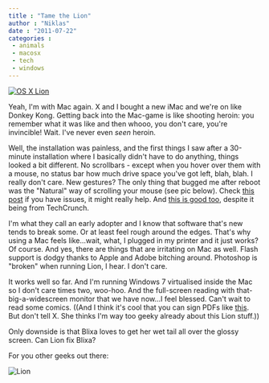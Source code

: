 ```yaml
---
title : "Tame the Lion"
author : "Niklas"
date : "2011-07-22"
categories : 
 - animals
 - macosx
 - tech
 - windows
---
```


[![OS X Lion](https://niklasblog.com/wp-content/2011-07-22-lion.png "OS X Lion")](https://niklasblog.com/?attachment_id=7751)

Yeah, I'm with Mac again. X and I bought a new iMac and we're on like Donkey Kong. Getting back into the Mac-game is like shooting heroin: you remember what it was like and then whooo, you don't care, you're invincible! Wait. I've never even _seen_ heroin.

Well, the installation was painless, and the first things I saw after a 30-minute installation where I basically didn't have to do anything, things looked a bit different. No scrollbars - except when you hover over them with a mouse, no status bar how much drive space you've got left, blah, blah. I really don't care. New gestures? The only thing that bugged me after reboot was the "Natural" way of scrolling your mouse (see pic below). Check [this post](http://www.tuaw.com/2011/07/20/links-to-all-our-lion-tips-in-one-convenient-place/) if you have issues, it might really help. And [this is good too](http://techcrunch.com/2011/07/21/os-x-lion-new-features), despite it being from TechCrunch.

I'm what they call an early adopter and I know that software that's new tends to break some. Or at least feel rough around the edges. That's why using a Mac feels like...wait, what, I plugged in my printer and it just works? Of course. And yes, there are things that are irritating on Mac as well. Flash support is dodgy thanks to Apple and Adobe bitching around. Photoshop is "broken" when running Lion, I hear. I don't care.

It works well so far. And I'm running Windows 7 virtualised inside the Mac so I don't care times two, woo-hoo. And the full-screen reading with that-big-a-widescreen monitor that we have now...I feel blessed. Can't wait to read some comics. ((And I think it's cool that you can sign PDFs like [this](https://tctechcrunch2011.files.wordpress.com/2011/07/signature.jpg). But don't tell X. She thinks I'm way too geeky already about this Lion stuff.))

Only downside is that Blixa loves to get her wet tail all over the glossy screen. Can Lion fix Blixa?

For you other geeks out there:

![Lion](http://cdn.thenextweb.com/shareables/files/2011/07/The-Joy-of-Tech-comic-520x703.gif)
